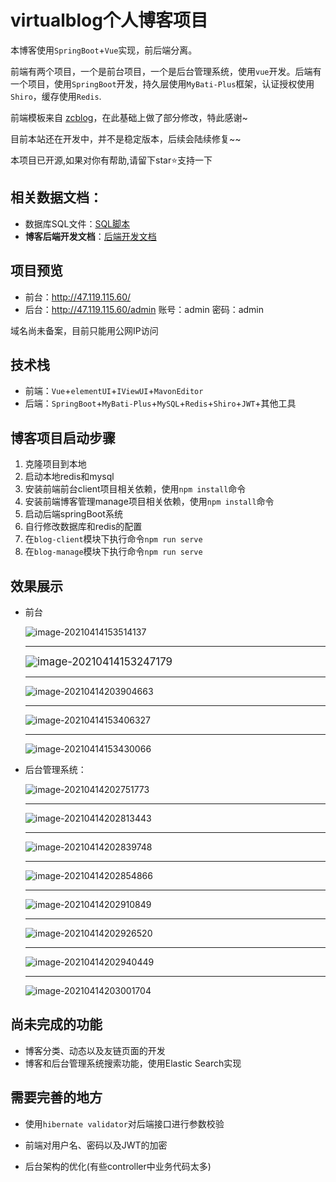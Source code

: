 # virtualblog个人博客项目

本博客使用`SpringBoot`+`Vue`实现，前后端分离。

前端有两个项目，一个是前台项目，一个是后台管理系统，使用`vue`开发。后端有一个项目，使用`SpringBoot`开发，持久层使用`MyBati-Plus`框架，认证授权使用`Shiro`，缓存使用`Redis`.

前端模板来自 [zcblog](https://github.com/progzc/zcblog)，在此基础上做了部分修改，特此感谢~

目前本站还在开发中，并不是稳定版本，后续会陆续修复~~

本项目已开源,如果对你有帮助,请留下star⭐支持一下

## 相关数据文档：

- 数据库SQL文件：[SQL脚本](https://github.com/sang-Mu/viturals-blog/blob/master/db/blog.sql)
- **博客后端开发文档**：[后端开发文档](https://github.com/sang-Mu/viturals-blog/blob/master/backend-docs/%E4%B8%AA%E4%BA%BA%E5%8D%9A%E5%AE%A2%E5%90%8E%E7%AB%AF%E5%BC%80%E5%8F%91%E6%96%87%E6%A1%A3.md)

## 项目预览

- 前台：http://47.119.115.60/
- 后台：http://47.119.115.60/admin  账号：admin 密码：admin

域名尚未备案，目前只能用公网IP访问

## 技术栈

- 前端：`Vue`+`elementUI`+`IViewUI`+`MavonEditor`
- 后端：`SpringBoot`+`MyBati-Plus`+`MySQL`+`Redis`+`Shiro`+`JWT`+其他工具

## 博客项目启动步骤

1. 克隆项目到本地
2. 启动本地redis和mysql
3. 安装前端前台client项目相关依赖，使用`npm install`命令
4. 安装前端博客管理manage项目相关依赖，使用`npm install`命令
5. 启动后端springBoot系统
6. 自行修改数据库和redis的配置
7. 在`blog-client`模块下执行命令`npm run serve`
8. 在`blog-manage`模块下执行命令`npm run serve`

## 效果展示

- 前台

  ![image-20210414153514137](https://i.loli.net/2021/04/14/b5D1fehEQvGgs8o.png)

  ----

  <img src="https://i.loli.net/2021/04/14/tip2wXug3MSKNcP.png" alt="image-20210414153247179" style="zoom:120%;" />

  ----

  ![image-20210414203904663](https://i.loli.net/2021/04/14/eqj6iLPtSrJWcVE.png)

  ---

  ![image-20210414153406327](https://i.loli.net/2021/04/14/D4IjYfr1Ls8xPuh.png)

  ---

  ![image-20210414153430066](https://i.loli.net/2021/04/14/G2VXnv1biuAgyFR.png)

- 后台管理系统：

  ![image-20210414202751773](https://i.loli.net/2021/04/14/WKvOgzU2rj8yBJq.png)

  ----

  ![image-20210414202813443](https://i.loli.net/2021/04/14/yXOKqYCJT9DwVQE.png)

  ---

  ![image-20210414202839748](https://i.loli.net/2021/04/14/gh7TMekuJ4a6fVc.png)

  ---

  ![image-20210414202854866](https://i.loli.net/2021/04/14/jpKOnJv15l6fk4C.png)

  ----

  ![image-20210414202910849](https://i.loli.net/2021/04/14/XpDqFfKnZztEdLB.png)

  ---

  ![image-20210414202926520](https://i.loli.net/2021/04/14/iRFLAq9zZcH6sUf.png)

  ---

  ![image-20210414202940449](https://i.loli.net/2021/04/14/RwsZSmNxdEeg16W.png)

  ---

  ![image-20210414203001704](https://i.loli.net/2021/04/14/2iy1rkacFSRHt7d.png)

## 尚未完成的功能

- 博客分类、动态以及友链页面的开发
- 博客和后台管理系统搜索功能，使用Elastic Search实现

## 需要完善的地方

- 使用`hibernate validator`对后端接口进行参数校验

- 前端对用户名、密码以及JWT的加密
- 后台架构的优化(有些controller中业务代码太多)
